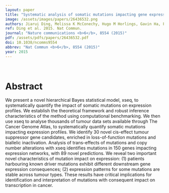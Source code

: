 ```yaml
---
layout: paper
title: "Systematic analysis of somatic mutations impacting gene expression in 12 tumour types."
image: /assets/images/papers/26436532.png
authors: Jiarui Ding, Melissa K McConechy, Hugo M Horlings, Gavin Ha, Fong Chun Chan, Tyler Funnell, Sarah C Mullaly, Jüri Reimand, Ali Bashashati, Gary D Bader, David Huntsman, Samuel Aparicio, Anne Condon, Sohrab P Shah
ref: Ding et al. 2015. Nat Commun.
journal: "Nature communications <b>6</b>, 8554 (2015)"
pdf: /assets/pdfs/papers/26436532.pdf
doi: 10.1038/ncomms9554
abbrev: "Nat Commun <b>6</b>, 8554 (2015)"
year: 2015
---
```


<br />
<div data-badge-popover="right" data-badge-type="donut" data-pmid="26436532" data-hide-no-mentions="true" class="altmetric-embed"></div>

# Abstract

We present a novel hierarchical Bayes statistical model, xseq, to systematically quantify the impact of somatic mutations on expression profiles. We establish the theoretical framework and robust inference characteristics of the method using computational benchmarking. We then use xseq to analyse thousands of tumour data sets available through The Cancer Genome Atlas, to systematically quantify somatic mutations impacting expression profiles. We identify 30 novel cis-effect tumour suppressor gene candidates, enriched in loss-of-function mutations and biallelic inactivation. Analysis of trans-effects of mutations and copy number alterations with xseq identifies mutations in 150 genes impacting expression networks, with 89 novel predictions. We reveal two important novel characteristics of mutation impact on expression: (1) patients harbouring known driver mutations exhibit different downstream gene expression consequences; (2) expression patterns for some mutations are stable across tumour types. These results have critical implications for identification and interpretation of mutations with consequent impact on transcription in cancer.

